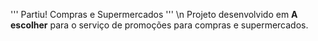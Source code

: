 ''' Partiu! Compras e Supermercados ''' \n
Projeto desenvolvido em **A escolher** para o serviço de promoções para compras e supermercados.